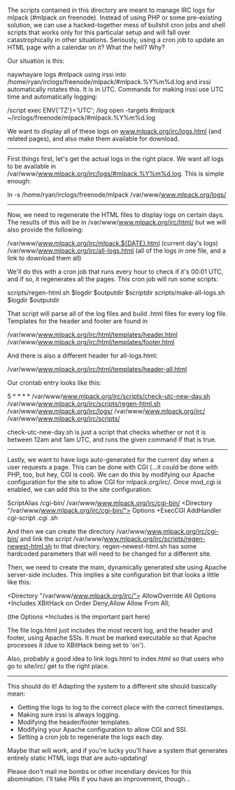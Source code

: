 The scripts contained in this directory are meant to manage IRC logs for
mlpack (#mlpack on freenode).  Instead of using PHP or some pre-existing
solution, we can use a hacked-together mess of bullshit cron jobs and shell
scripts that works only for this particular setup and will fall over
catastrophically in other situations.  Seriously, using a cron job to update an
HTML page with a calendar on it?  What the hell?  Why?

Our situation is this:

 naywhayare logs #mlpack using irssi into
 /home/ryan/irclogs/freenode/mlpack/#mlpack.%Y%m%d.log and irssi automatically
 rotates this.  It is in UTC.  Commands for making irssi use UTC time and
 automatically logging:

   /script exec ENV{'TZ'}='UTC';
   /log open -targets #mlpack ~/irclogs/freenode/mlpack/#mlpack.%Y%m%d.log

 We want to display all of these logs on www.mlpack.org/irc/logs.html (and
 related pages), and also make them available for download.

----

First things first, let's get the actual logs in the right place.  We want all
logs to be available in /var/www/www.mlpack.org/irc/logs/#mlpack.%Y%m%d.log.
This is simple enough:

  ln -s /home/ryan/irclogs/freenode/mlpack /var/www/www.mlpack.org/logs/

----

Now, we need to regenerate the HTML files to display logs on certain days.  The
results of this will be in /var/www/www.mlpack.org/irc/html/ but we will also
provide the following:

  /var/www/www.mlpack.org/irc/mlpack.${DATE}.html (current day's logs)
  /var/www/www.mlpack.org/irc/all-logs.html (all of the logs in one file, and a
      link to download them all)

We'll do this with a cron job that runs every hour to check if it's 00:01 UTC,
and if so, it regenerates all the pages.  This cron job will run some scripts:

  scripts/regen-html.sh $logdir $outputdir $scriptdir
  scripts/make-all-logs.sh $logdir $outputdir

That script will parse all of the log files and build .html files for every log
file.  Templates for the header and footer are found in

  /var/www/www.mlpack.org/irc/html/templates/header.html
  /var/www/www.mlpack.org/irc/html/templates/footer.html

And there is also a different header for all-logs.html:

  /var/www/www.mlpack.org/irc/html/templates/header-all.html

Our crontab entry looks like this:

  5 * * * * /var/www/www.mlpack.org/irc/scripts/check-utc-new-day.sh /var/www/www.mlpack.org/irc/scripts/regen-html.sh /var/www/www.mlpack.org/irc/logs/ /var/www/www.mlpack.org/irc/ /var/www/www.mlpack.org/irc/scripts/

check-utc-new-day.sh is just a script that checks whether or not it is between
12am and 1am UTC, and runs the given command if that is true.

----

Lastly, we want to have logs auto-generated for the current day when a user
requests a page.  This can be done with CGI (...it could be done with PHP, too,
but hey, CGI is cool).  We can do this by modifying our Apache configuration for
the site to allow CGI for mlpack.org/irc/.  Once mod_cgi is enabled, we can add
this to the site configuration:

   ScriptAlias /cgi-bin/ /var/www/www.mlpack.org/irc/cgi-bin/
   <Directory "/var/www/www.mlpack.org/irc/cgi-bin/">
     Options +ExecCGI
     AddHandler cgi-script .cgi .sh
   </Directory>

And then we can create the directory /var/www/www.mlpack.org/irc/cgi-bin/ and
link the script /var/www/www.mlpack.org/irc/scripts/regen-newest-html.sh to that
directory.  regen-newest-html.sh has some hardcoded parameters that will need to
be changed for a different site.

Then, we need to create the main, dynamically generated site using Apache
server-side includes.  This implies a site configuration bit that looks a little
like this:

   <Directory "/var/www/www.mlpack.org/irc/">
      AllowOverride All
      Options +Includes
      XBitHack on
      Order Deny,Allow
      Allow From All;
   </Directory>

(the Options +Includes is the important part here)

The file logs.html just includes the most recent log, and the header and footer,
using Apache SSIs.  It must be marked executable so that Apache processes it
(due to XBitHack being set to 'on').

Also, probably a good idea to link logs.html to index.html so that users who go
to site/irc/ get to the right place.

----

This should do it!  Adapting the system to a different site should basically
mean:

 * Getting the logs to log to the correct place with the correct timestamps.
 * Making sure irssi is always logging.
 * Modifying the header/footer templates.
 * Modifying your Apache configuration to allow CGI and SSI.
 * Setting a cron job to regenerate the logs each day.

Maybe that will work, and if you're lucky you'll have a system that generates
entirely static HTML logs that are auto-updating!

Please don't mail me bombs or other incendiary devices for this abomination.
I'll take PRs if you have an improvement, though...

